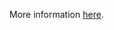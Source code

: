 More information [here](https://docs.bridgecrew.io/docs/ensure-branch-protection-rules-are-enforced-on-administrators).

